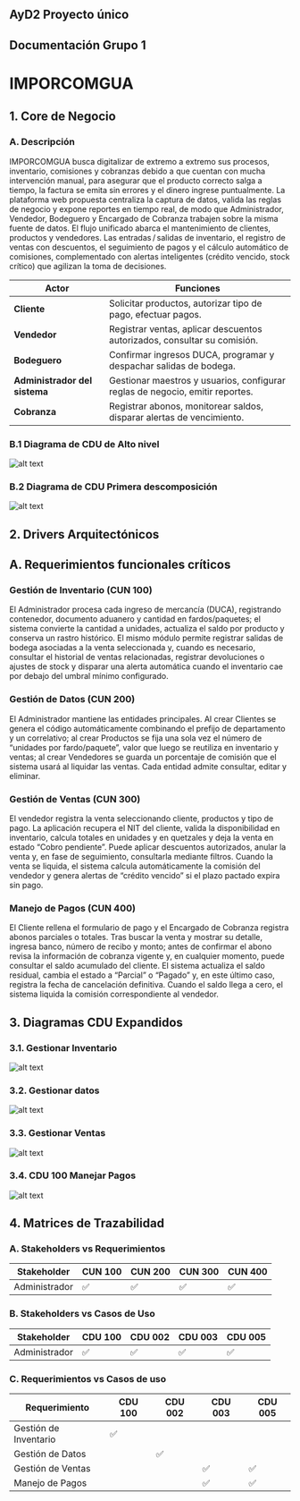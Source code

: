 ## AyD2 Proyecto único
## Documentación Grupo 1
# IMPORCOMGUA

## 1. Core de Negocio
### A. Descripción

IMPORCOMGUA busca digitalizar de extremo a extremo sus procesos, inventario, comisiones y cobranzas debido a que cuentan con mucha intervención manual, para asegurar que el producto correcto salga a tiempo, la factura se emita sin errores y el dinero ingrese puntualmente. La plataforma web propuesta centraliza la captura de datos, valida las reglas de negocio y expone reportes en tiempo real, de modo que Administrador, Vendedor, Bodeguero y Encargado de Cobranza trabajen sobre la misma fuente de datos. El flujo unificado abarca el mantenimiento de clientes, productos y vendedores. Las entradas / salidas de inventario, el registro de ventas con descuentos, el seguimiento de pagos y el cálculo automático de comisiones, complementado con alertas inteligentes (crédito vencido, stock crítico) que agilizan la toma de decisiones.


| Actor                     | Funciones                                                                                   |
|-------------------------|---------------------------------------------------------------------------------------------|
| **Cliente**             | Solicitar productos, autorizar tipo de pago, efectuar pagos.                                |
| **Vendedor**            | Registrar ventas, aplicar descuentos autorizados, consultar su comisión.                    |
| **Bodeguero**           | Confirmar ingresos DUCA, programar y despachar salidas de bodega.                           |
| **Administrador del sistema** | Gestionar maestros y usuarios, configurar reglas de negocio, emitir reportes.         |
| **Cobranza**            | Registrar abonos, monitorear saldos, disparar alertas de vencimiento.                       |

### B.1 Diagrama de CDU de Alto nivel

![alt text](img/cduAN.png)

### B.2 Diagrama de CDU Primera descomposición

![alt text](img/cduDescom.png)


## 2. Drivers Arquitectónicos

## A. Requerimientos funcionales críticos

### Gestión de Inventario (CUN 100)
 El Administrador procesa cada ingreso de mercancía (DUCA), registrando contenedor, documento aduanero y cantidad en fardos/paquetes; el sistema convierte la cantidad a unidades, actualiza el saldo por producto y conserva un rastro histórico. El mismo módulo permite registrar salidas de bodega asociadas a la venta seleccionada y, cuando es necesario, consultar el historial de ventas relacionadas, registrar devoluciones o ajustes de stock y disparar una alerta automática cuando el inventario cae por debajo del umbral mínimo configurado.
### Gestión de Datos (CUN 200)
 El Administrador mantiene las entidades principales. Al crear Clientes se genera el código automáticamente combinando el prefijo de departamento y un correlativo; al crear Productos se fija una sola vez el número de “unidades por fardo/paquete”, valor que luego se reutiliza en inventario y ventas; al crear Vendedores se guarda un porcentaje de comisión que el sistema usará al liquidar las ventas. Cada entidad admite consultar, editar y eliminar.
### Gestión de Ventas (CUN 300)
 El vendedor registra la venta seleccionando cliente, productos y tipo de pago. La aplicación recupera el NIT del cliente, valida la disponibilidad en inventario, calcula totales en unidades y en quetzales y deja la venta en estado “Cobro pendiente”. Puede aplicar descuentos autorizados, anular la venta y, en fase de seguimiento, consultarla mediante filtros. Cuando la venta se liquida, el sistema calcula automáticamente la comisión del vendedor y genera alertas de “crédito vencido” si el plazo pactado expira sin pago.
### Manejo de Pagos (CUN 400)
 El Cliente rellena el formulario de pago y el Encargado de Cobranza registra abonos parciales o totales. Tras buscar la venta y mostrar su detalle, ingresa banco, número de recibo y monto; antes de confirmar el abono revisa la información de cobranza vigente y, en cualquier momento, puede consultar el saldo acumulado del cliente. El sistema actualiza el saldo residual, cambia el estado a “Parcial” o “Pagado” y, en este último caso, registra la fecha de cancelación definitiva. Cuando el saldo llega a cero, el sistema liquida la comisión correspondiente al vendedor.

## 3. Diagramas CDU Expandidos

### 3.1. Gestionar Inventario
![alt text](img/CDU_100.png)
### 3.2. Gestionar datos
![alt text](img/CDU_200.png)
### 3.3. Gestionar Ventas
![alt text](img/CDU_300.png)
### 3.4. CDU 100 Manejar Pagos
![alt text](img/CDU_400.png)

## 4. Matrices de Trazabilidad

### A. Stakeholders vs Requerimientos
|Stakeholder|CUN 100|CUN 200|CUN 300|CUN 400|
|-|-|-|-|-|
|Administrador|✅|✅|✅|✅|

### B. Stakeholders vs Casos de Uso
|Stakeholder|CDU 100|CDU 002|CDU 003 |CDU 005|
|-|-|-|-|-|
|Administrador|✅|✅|✅|✅|

### C. Requerimientos vs Casos de uso
|Requerimiento|CDU 100|CDU 002|CDU 003 |CDU 005|
|-|-|-|-|-|
|Gestión de Inventario|✅||||
|Gestión de Datos||✅|||
|Gestión de Ventas|||✅|✅|
|Manejo de Pagos|||✅|✅|